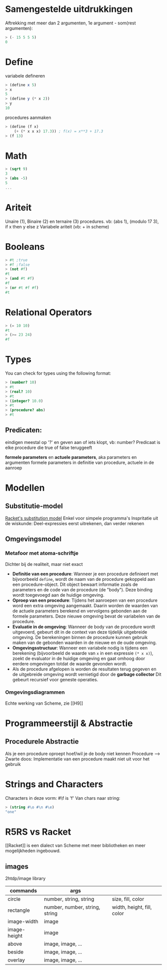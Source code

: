 # Samengestelde uitdrukkingen
Aftrekking met meer dan 2 argumenten, 1e argument - som(rest argumenten):
```scheme
> (- 15 5 5 5)
0
```

# Define
variabele defineren
```scheme
> (define x 5)
> x
5
> (define y (* x 2))
> y
10
```
procedures aanmaken
```scheme
> (define (f x)
	(+ (* x x x) 17.3)) ; f(x) = x**3 + 17.3
> (f 13)

```
# Math
```scheme
> (sqrt 9)
3
> (abs -5)
5
...
```

# Ariteit
Unaire (1), Binaire (2) en ternaire (3) procedures.
vb: (abs 1), (modulo 17 3), if x then y else z
Variabele ariteit (vb: + in scheme)

# Booleans
```scheme
> #t ;true
> #f ;false
> (not #f)
#t
> (and #t #f)
#f
> (or #t #f #f)
#t
```
# Relational Operators
```scheme
> (= 10 10)
#t
> (>= 23 24)
#f
```
# Types
You can check for types using the following format:
```scheme
> (number? 10)
> #t
> (real? 10)
> #t
> (integer? 10.0)
> #t
> (procedure? abs)
> #t
```
## Predicaten:
eindigen meestal op '?' en geven aan of iets klopt, vb: number?
Predicaat is elke procedure die true of false teruggeeft


**formele parameters** en **actuele parameters**, aka parameters en argumenten
formele parameters in definitie van procedure, actuele in de aanroep

# Modellen
## Substitutie-model
[Racket's substitution model](https://www.cs.uni.edu/~wallingf/teaching/cs3540/readings/substitution-model.html)
Enkel voor simpele programma's
Inspritatie uit de wiskunde:
Deel-expressies eerst uitrekenen, dan verder rekenen 
## Omgevingsmodel
### Metafoor met atoma-schriftje
Dichter bij de realiteit, maar niet exact
- **Definitie van een procedure**: Wanneer je een procedure definieert met bijvoorbeeld `define`, wordt de naam van de procedure gekoppeld aan een procedure-object. Dit object bewaart informatie zoals de parameters en de code van de procedure (de "body"). Deze binding wordt toegevoegd aan de huidige omgeving.
- **Oproep van een procedure**: Tijdens het aanroepen van een procedure word een extra omgeving aangemaakt. Daarin worden de waarden van de actuele parameters berekend en vervolgens gebonden aan de formele parameters. Deze nieuwe omgeving bevat de variabelen van de procedure.
- **Evaluatie in de omgeving**: Wanneer de body van de procedure wordt uitgevoerd, gebeurt dit in de context van deze tijdelijk uitgebreide omgeving. De berekeningen binnen de procedure kunnen gebruik maken van de gebonden waarden in de nieuwe en de oude omgeving.
- **Omgevingsstructuur**: Wanneer een variabele nodig is tijdens een berekening (bijvoorbeeld de waarde van `x` in een expressie `(* x x)`), zoekt de evaluator in de huidige omgeving en gaat omhoog door eerdere omgevingen totdat de waarde gevonden wordt.
- Als de procedure afgelopen is worden de resultaten terug gegeven en de uitgebreide omgeving wordt vernietigd door de **garbage collector**
Dit gebeurt recursief voor geneste operaties.
### Omgevingsdiagrammen
Echte werking van Scheme, zie [[H9]]


# Programmeerstijl & Abstractie
## Procedurele Abstractie
Als je een procedure oproept hoef/wil je de body niet kennen
Procedure --> Zwarte doos: Implementatie van een procedure maakt niet uit voor het gebruik

# Strings and Characters
Characters in deze vorm: \#\\f is 'f'
Van chars naar string: 
```scheme
> (string #\o #\n #\e)
"one"
```

# R5RS vs Racket
[[Racket]] is een dialect van Scheme met meer bibliotheken en meer mogelijkheden ingebouwd.

## images
2htdp/image library

| commands     | args                           |                            |
| ------------ | ------------------------------ | -------------------------- |
| circle       | number, string, string         | size, fill, color          |
| rectangle    | number, number, string, string | width, height, fill, color |
| image-width  | image                          |                            |
| image-height | image                          |                            |
| above        | image, image, ...              |                            |
| beside       | image, image, ...              |                            |
| overlay      | image, image, ...              |                            |

